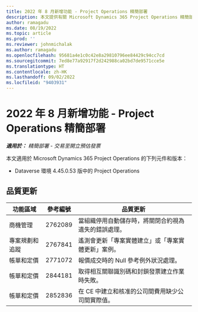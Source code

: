 ```yaml
---
title: 2022 年 8 月新增功能 - Project Operations 精簡部署
description: 本文提供有關 Microsoft Dynamics 365 Project Operations 精簡部署在 2022 年 8 月發行版本中，所提供之品質更新的資訊。
author: ramagadu
ms.date: 08/19/2022
ms.topic: article
ms.prod: ''
ms.reviewer: johnmichalak
ms.author: ramagadu
ms.openlocfilehash: 95681a4e1c0c42e8a29810796ee84429c94cc7cd
ms.sourcegitcommit: 7ed8e77a92917f2d242988ca02bd7de9571cce5e
ms.translationtype: HT
ms.contentlocale: zh-HK
ms.lasthandoff: 09/02/2022
ms.locfileid: "9403931"
---
```

# <a name="whats-new-august-2022---project-operations-lite-deployment"></a>2022 年 8 月新增功能 - Project Operations 精簡部署

_**適用於：** 精簡部署 - 交易至開立預估發票_

本文適用於 Microsoft Dynamics 365 Project Operations 的下列元件和版本：

- Dataverse 環境 4.45.0.53 版中的 Project Operations

## <a name="quality-updates"></a>品質更新

| 功能區域 | 參考編號 | 品質更新 |
| --- | --- | --- |
|   商機管理 | 2762089 | 當組織停用自動儲存時，將關閉合約視為遺失的錯誤處理。|
|專案規劃和追蹤 | 2767841 | 遙測會更新「專案實體建立」或「專案實體更新」案例。|
|帳單和定價 | 2771072 | 報價成交時的 Null 參考例外狀況處理。|
|帳單和定價 | 2844181 |取得相互關聯識別碼和封鎖發票建立作業時失敗。|
|帳單和定價 | 2852836 | 在 CE 中建立和核准的公司間費用缺少公司間實際值。|
